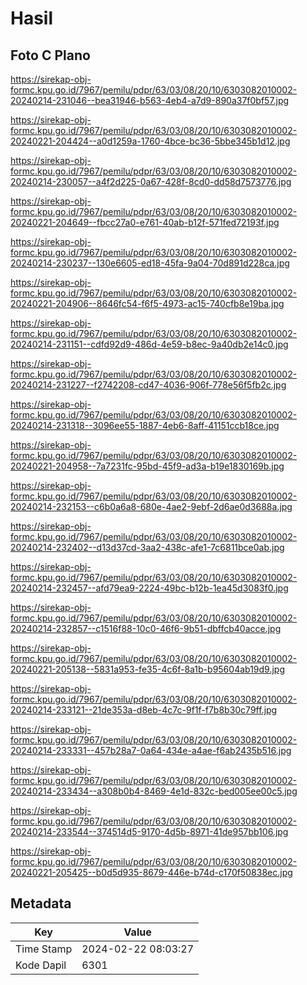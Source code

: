 # Hasil

## Foto C Plano

https://sirekap-obj-formc.kpu.go.id/7967/pemilu/pdpr/63/03/08/20/10/6303082010002-20240214-231046--bea31946-b563-4eb4-a7d9-890a37f0bf57.jpg

https://sirekap-obj-formc.kpu.go.id/7967/pemilu/pdpr/63/03/08/20/10/6303082010002-20240221-204424--a0d1259a-1760-4bce-bc36-5bbe345b1d12.jpg

https://sirekap-obj-formc.kpu.go.id/7967/pemilu/pdpr/63/03/08/20/10/6303082010002-20240214-230057--a4f2d225-0a67-428f-8cd0-dd58d7573776.jpg

https://sirekap-obj-formc.kpu.go.id/7967/pemilu/pdpr/63/03/08/20/10/6303082010002-20240221-204649--fbcc27a0-e761-40ab-b12f-571fed72193f.jpg

https://sirekap-obj-formc.kpu.go.id/7967/pemilu/pdpr/63/03/08/20/10/6303082010002-20240214-230237--130e6605-ed18-45fa-9a04-70d891d228ca.jpg

https://sirekap-obj-formc.kpu.go.id/7967/pemilu/pdpr/63/03/08/20/10/6303082010002-20240221-204906--8646fc54-f6f5-4973-ac15-740cfb8e19ba.jpg

https://sirekap-obj-formc.kpu.go.id/7967/pemilu/pdpr/63/03/08/20/10/6303082010002-20240214-231151--cdfd92d9-486d-4e59-b8ec-9a40db2e14c0.jpg

https://sirekap-obj-formc.kpu.go.id/7967/pemilu/pdpr/63/03/08/20/10/6303082010002-20240214-231227--f2742208-cd47-4036-906f-778e56f5fb2c.jpg

https://sirekap-obj-formc.kpu.go.id/7967/pemilu/pdpr/63/03/08/20/10/6303082010002-20240214-231318--3096ee55-1887-4eb6-8aff-41151ccb18ce.jpg

https://sirekap-obj-formc.kpu.go.id/7967/pemilu/pdpr/63/03/08/20/10/6303082010002-20240221-204958--7a7231fc-95bd-45f9-ad3a-b19e1830169b.jpg

https://sirekap-obj-formc.kpu.go.id/7967/pemilu/pdpr/63/03/08/20/10/6303082010002-20240214-232153--c6b0a6a8-680e-4ae2-9ebf-2d6ae0d3688a.jpg

https://sirekap-obj-formc.kpu.go.id/7967/pemilu/pdpr/63/03/08/20/10/6303082010002-20240214-232402--d13d37cd-3aa2-438c-afe1-7c6811bce0ab.jpg

https://sirekap-obj-formc.kpu.go.id/7967/pemilu/pdpr/63/03/08/20/10/6303082010002-20240214-232457--afd79ea9-2224-49bc-b12b-1ea45d3083f0.jpg

https://sirekap-obj-formc.kpu.go.id/7967/pemilu/pdpr/63/03/08/20/10/6303082010002-20240214-232857--c1516f88-10c0-46f6-9b51-dbffcb40acce.jpg

https://sirekap-obj-formc.kpu.go.id/7967/pemilu/pdpr/63/03/08/20/10/6303082010002-20240221-205138--5831a953-fe35-4c6f-8a1b-b95604ab19d9.jpg

https://sirekap-obj-formc.kpu.go.id/7967/pemilu/pdpr/63/03/08/20/10/6303082010002-20240214-233121--21de353a-d8eb-4c7c-9f1f-f7b8b30c79ff.jpg

https://sirekap-obj-formc.kpu.go.id/7967/pemilu/pdpr/63/03/08/20/10/6303082010002-20240214-233331--457b28a7-0a64-434e-a4ae-f6ab2435b516.jpg

https://sirekap-obj-formc.kpu.go.id/7967/pemilu/pdpr/63/03/08/20/10/6303082010002-20240214-233434--a308b0b4-8469-4e1d-832c-bed005ee00c5.jpg

https://sirekap-obj-formc.kpu.go.id/7967/pemilu/pdpr/63/03/08/20/10/6303082010002-20240214-233544--374514d5-9170-4d5b-8971-41de957bb106.jpg

https://sirekap-obj-formc.kpu.go.id/7967/pemilu/pdpr/63/03/08/20/10/6303082010002-20240221-205425--b0d5d935-8679-446e-b74d-c170f50838ec.jpg


## Metadata

| Key        | Value               |
| ---------- | ------------------- |
| Time Stamp | 2024-02-22 08:03:27 |
| Kode Dapil | 6301                |



